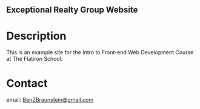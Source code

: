 Exceptional Realty Group Website
----

# Description 

This is an example site for the Intro to Front-end Web Development Course at The Flatiron School.

# Contact

email: BenZBraunstein@gmail.com